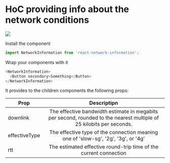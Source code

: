 # HoC providing info about the network conditions

<a href="https://nodei.co/npm/react-network-info/"><img src="https://nodei.co/npm/react-network-info.png?mini=true"></a>

Install the component

```js
import NetworkInformation from 'react-network-information';
```

Wrap your components with it

```js
<NetworkInformation>
  <Button secondary>Something</Button>
</NetworkInformation>
```

It provides to the children components the following props:

| Prop        | Descriptipn     |
| ------------- |:-------------:|
| downlink      | The effective bandwidth estimate in megabits per second, rounded to the nearest multiple of 25 kilobits per seconds. |
| effectiveType  | The effective type of the connection meaning one of 'slow-sg', '2g', '3g', or '4g' |
| rtt  | The estimated effective round-trip time of the current connection  |

